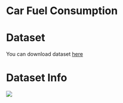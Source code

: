 # Car Fuel Consumption

# Dataset

You can download dataset [here](https://www.kaggle.com/anderas/car-consume)

# Dataset Info

![](https://github.com/Isha307/ML-ProjectKart/blob/main/Car%20Fuel%20Comsumptiom/Images/Info.png)
